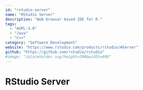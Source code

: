 ```yaml
---
id: "rstudio-server"
name: "RStudio Server"
description: "Web browser based IDE for R."
tags:
  - "AGPL-3.0"
  - "Java"
  - "C++"
category: "Software Development"
website: "https://www.rstudio.com/products/rstudio/#Server"
github: "https://github.com/rstudio/rstudio"
#image: "/placeholder.svg?height=300&width=400"
---
```


# RStudio Server
